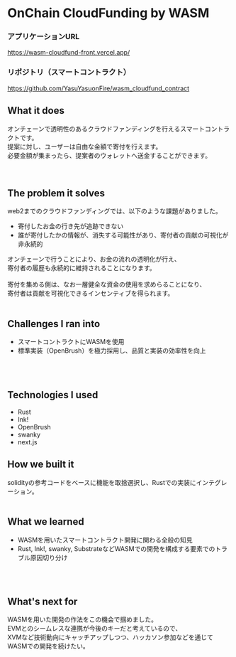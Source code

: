 # OnChain CloudFunding by WASM

### アプリケーションURL
https://wasm-cloudfund-front.vercel.app/

### リポジトリ（スマートコントラクト）
https://github.com/YasuYasuonFire/wasm_cloudfund_contract

## What it does
オンチェーンで透明性のあるクラウドファンディングを行えるスマートコントラクトです。<br>
提案に対し、ユーザーは自由な金額で寄付を行えます。<br>
必要金額が集まったら、提案者のウォレットへ送金することができます。<br>
<br>
<br>

## The problem it solves
web2までのクラウドファンディングでは、以下のような課題がありました。<br>
* 寄付したお金の行き先が追跡できない
* 誰が寄付したかの情報が、消失する可能性があり、寄付者の貢献の可視化が非永続的

オンチェーンで行うことにより、お金の流れの透明化が行え、<br>
寄付者の履歴も永続的に維持されることになります。<br>
<br>
寄付を集める側は、なお一層健全な資金の使用を求めらることになり、<br>
寄付者は貢献を可視化できるインセンティブを得られます。
<br>
<br>

## Challenges I ran into
* スマートコントラクトにWASMを使用
* 標準実装（OpenBrush）を極力採用し、品質と実装の効率性を向上
<br>
<br>

## Technologies I used
* Rust
* Ink!
* OpenBrush
* swanky
* next.js

## How we built it
solidityの参考コードをベースに機能を取捨選択し、Rustでの実装にインテグレーション。
<br>
<br>


## What we learned
* WASMを用いたスマートコントラクト開発に関わる全般の知見
* Rust, Ink!, swanky, SubstrateなどWASMでの開発を構成する要素でのトラブル原因切り分け
<br>
<br>


## What's next for
WASMを用いた開発の作法をこの機会で掴めました。<br>
EVMとのシームレスな連携が今後のキーだと考えているので、<br>
XVMなど技術動向にキャッチアップしつつ、ハッカソン参加などを通じてWASMでの開発を続けたい。